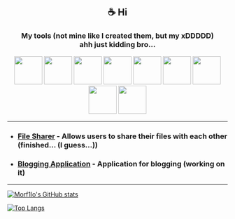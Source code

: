 <h2 align="center">☕️ Hi</h2>

<h3 align="center">My tools (not mine like I created them, but my xDDDDD)<br />ahh just kidding bro...</h3>
<div align="center">
    <img src="https://raw.githubusercontent.com/marwin1991/profile-technology-icons/refs/heads/main/icons/go.png" width="64" />
    <img src="https://raw.githubusercontent.com/marwin1991/profile-technology-icons/refs/heads/main/icons/rabbitmq.png" width="64" />
    <img src="https://user-images.githubusercontent.com/25181517/117207330-263ba280-adf4-11eb-9b97-0ac5b40bc3be.png" width="64" />
    <img src="https://raw.githubusercontent.com/marwin1991/profile-technology-icons/refs/heads/main/icons/postgresql.png" width="64" />
    <img src="https://raw.githubusercontent.com/marwin1991/profile-technology-icons/refs/heads/main/icons/redis.png" width="64" />
    <img src="https://raw.githubusercontent.com/marwin1991/profile-technology-icons/refs/heads/main/icons/mongodb.png" width="64" />
    <img src="https://raw.githubusercontent.com/marwin1991/profile-technology-icons/refs/heads/main/icons/git.png" width="64" />
    <img src="https://raw.githubusercontent.com/marwin1991/profile-technology-icons/refs/heads/main/icons/visual_studio_code.png" width="64" />
    <img src="https://raw.githubusercontent.com/marwin1991/profile-technology-icons/refs/heads/main/icons/postman.png" width="64" />
</div>

---

- ### [File Sharer](https://github.com/File-Sharer) - Allows users to share their files with each other (finished... (I guess...))
- ### [Blogging Application](https://github.com/BloggingApp) - Application for blogging (working on it)

---

[![Morf1lo's GitHub stats](https://github-readme-stats.vercel.app/api?username=morf1lo&theme=radical&show_icons=true&hide_border=true&icon_color=f1f1f1)](https://github.com/anuraghazra/github-readme-stats)

[![Top Langs](https://github-readme-stats.vercel.app/api/top-langs/?username=morf1lo&layout=compact&theme=radical&hide_border=true)](https://github.com/anuraghazra/github-readme-stats)
